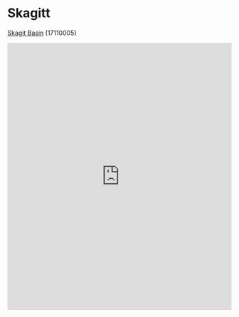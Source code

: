 # Skagitt


[Skagit Basin](https://dshydro.github.io/SnowML/Visualizations/basic_maps/Huc10_in_17110005.html) (17110005) 

<iframe src="https://dshydro.github.io/SnowML/Visualizations/basic_maps/Huc10_in_17110005.html" width="100%" height="600px" style="border:none;"></iframe>

